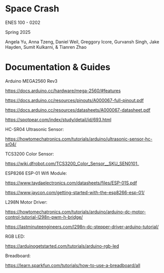 # Space Crash
ENES 100 - 0202 

Spring 2025

Angela Yu, Anna Tzeng, Daniel Weil, Greggory Icore, Gurvansh Singh, Jake Hayden, Sumit Kulkarni, & Tianren Zhao

# Documentation & Guides

Arduino MEGA2560 Rev3

https://docs.arduino.cc/hardware/mega-2560/#features

https://docs.arduino.cc/resources/pinouts/A000067-full-pinout.pdf

https://docs.arduino.cc/resources/datasheets/A000067-datasheet.pdf

https://spotpear.com/index/study/detail/id/693.html

HC-SR04 Ultrasonic Sensor:

https://howtomechatronics.com/tutorials/arduino/ultrasonic-sensor-hc-sr04/

TCS3200 Color Sensor:

https://wiki.dfrobot.com/TCS3200_Color_Sensor__SKU_SEN0101_

ESP8266 ESP-01 Wifi Module:

https://www.taydaelectronics.com/datasheets/files/ESP-01S.pdf

https://www.jaycon.com/getting-started-with-the-esp8266-esp-01/

L298N Motor Driver:

https://howtomechatronics.com/tutorials/arduino/arduino-dc-motor-control-tutorial-l298n-pwm-h-bridge/

https://lastminuteengineers.com/l298n-dc-stepper-driver-arduino-tutorial/

RGB LED:

https://arduinogetstarted.com/tutorials/arduino-rgb-led

Breadboard:

https://learn.sparkfun.com/tutorials/how-to-use-a-breadboard/all

